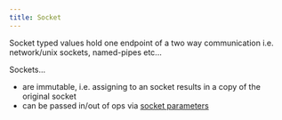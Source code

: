 ```yaml
---
title: Socket
---
```


Socket typed values hold one endpoint of a two way communication i.e. network/unix sockets, named-pipes etc...

Sockets...
- are immutable, i.e. assigning to an socket results in a copy of the original socket
- can be passed in/out of ops via [socket parameters](../structure/op-directory/op/parameter/socket)